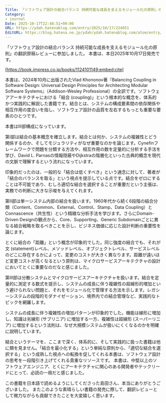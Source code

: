 ```yaml
---
Title: 「ソフトウェア設計の結合バランス 持続可能な成長を支えるモジュール化の原則」の翻訳原稿レビューに参加しました
Category:
- journal
Date: 2025-10-17T22:48:51+09:00
URL: https://ydah.hatenablog.com/entry/2025/10/17/224851
EditURL: https://blog.hatena.ne.jp/ydah/ydah.hatenablog.com/atom/entry/6802888565290444102
---
```


「ソフトウェア設計の結合バランス 持続可能な成長を支えるモジュール化の原則」の翻訳原稿レビューに参加しました。
本書は、本日2025年10月17日発売です。

[https://book.impress.co.jp/books/1124101149:embed:cite]

本書は、2024年10月に出版されたVlad Khononov著『Balancing Coupling in Software Design: Universal Design Principles for Architecting Modular Software Systems』（Addison-Wesley Professional）の全訳です。ソフトウェアアーキテクチャにおける「結合 (coupling)」という根本的な概念を、体系的かつ実践的に解説した書籍です。結合とは、システムの構成要素間の依存関係や相互作用の度合いを指し、ソフトウェア設計の品質を左右するもっとも重要な要素のひとつです。

本書はIII部構成になっています。

第I部は結合の基本概念を確立します。結合とは何か、システムの複雑性とどう関係するのか、そしてモジュラリティがなぜ重要なのかを論じます。Cynefinフレームワークで問題を分類する方法や、相互作用の数を定量的に分析する手法を学び、David L. Parnasの情報隠蔽やDijkstraの階層化といった古典的概念を現代の文脈で理解するという流れになっています。

印象的だったのは、一般的な「結合は低くすべき」という通念に対して、著者が「結合のバランスを取る」という視点を提示している点です。結合をゼロにすることは不可能であり、むしろ適切な結合を選択することが重要だという主張は、実務での判断に大きな示唆を与えてくれます。

第II部は単一システム内部の結合を扱います。1960年代から続く6段階の結合分類（Content、Common、External、Control、Stamp、Data Coupling）とConnascence（共生性）という精緻な分析手法を学びます。さらにDomain-Driven Designの観点から、Core、Supporting、Generic Subdomainごとに異なる結合戦略を取るべきことを示し、ビジネス価値に応じた設計判断の重要性を論じます。

とくに結合の「距離」という概念が印象的でした。同じ強度の結合でも、それが文 (statement)レベル、メソッドレベル、オブジェクトレベル、サービスレベルのどこに存在するかによって、変更のコストが大きく異なります。距離が遠いほど変更コストが高くなるという原則は、マイクロサービスアーキテクチャの設計においてとくに重要なのだなと感じました。

第III部は分散システムとマイクロサービスアーキテクチャを扱います。結合を定量的に測定する数式を提示し、システムの成長に伴う複雑性の超線形的増加という避けられない問題と、それをモジュール化で管理する方法を示します。レガシーシステムの段階的モダナイゼーション、境界内での結合管理など、実践的なトピックを網羅します。

システムの成長に伴う複雑性の増加パターンが印象的でした。機能は線形に増加し、知識は劣線形 (サブリニア) に増加する一方、複雑性は超線形 (スーパーリニア) に増加するという法則は、なぜ大規模システムが扱いにくくなるのかを明確に説明しています。

結合というテーマを、ここまで深く、体系的に、そして実践的に扱った書籍は他に類を見ません。「結合を最小化する」という単純な原則から、「適切な結合を選択する」という成熟した視点への転換を促してくれる本書は、ソフトウェア設計の思考を一段階引き上げてくれる貴重なリソースです。
本書は、中堅以上のソフトウェアエンジニア、とくにアーキテクチャに関心のある開発者やテックリードにとって、必読の一冊だと感じました。

この書籍を日本語で読めるようにしてくださった島田さん、本当にありがとうございました。
またこのような素晴らしい書籍の発売に際して、翻訳レビューとして微力ながらも貢献できたことを大変嬉しく思います。

